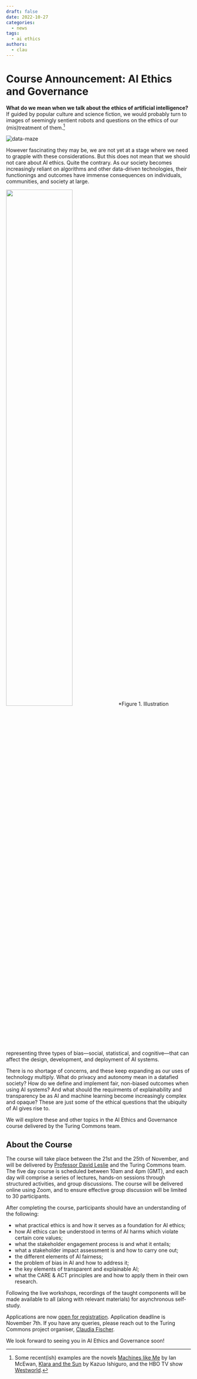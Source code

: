 ```yaml
---
draft: false
date: 2022-10-27
categories:
  - news
tags:
  - ai ethics
authors:
  - clau
---
```


# Course Announcement: AI Ethics and Governance



**What do we mean when we talk about the ethics of artificial intelligence?** If guided by popular culture and science fiction, we would probably turn to images of seemingly sentient robots and questions on the ethics of our (mis)treatment of them.[^examples]

<!-- more -->

[^examples]: Some recent(ish) examples are the novels [Machines like Me](http://www.ianmcewan.com/books/machines.html) by Ian McEwan, [Klara and the Sun](https://www.klaraandthesun.com) by Kazuo Ishiguro, and the HBO TV show [Westworld](https://www.hbo.com/westworld).

![data-maze](../../assets/images/illustrations/data-maze.png)


However fascinating they may be, we are not yet at a stage where we need to grapple with these considerations. But this does not mean that we should not care about AI ethics. Quite the contrary. As our society becomes increasingly reliant on algorithms and other data-driven technologies, their functionings and outcomes have immense consequences on individuals, communities, and society at large.

<img src="../../assets/images/illustrations/bias.png" width=60% height=60%>
*Figure 1. Illustration representing three types of bias—social, statistical, and cognitive—that can affect the design, development, and deployment of AI systems.

There is no shortage of concerns, and these keep expanding as our uses of technology multiply. What do privacy and autonomy mean in a datafied society? How do we define and implement fair, non-biased outcomes when using AI systems? And what should the requirments of explainability and transparency be as AI and machine learning become increasingly complex and opaque? These are just some of the ethical questions that the ubiquity of AI gives rise to.

We will explore these and other topics in the AI Ethics and Governance course delivered by the Turing Commons team.

## About the Course

The course will take place between the 21st and the 25th of November, and will be delivered by [Professor David Leslie](https://www.turing.ac.uk/people/researchers/david-leslie) and the Turing Commons team. The five day course is scheduled between 10am and 4pm (GMT), and each day will comprise a series of lectures, hands-on sessions through structured activities, and group discussions. The course will be delivered online using Zoom, and to ensure effective group discussion will be limited to 30 participants.

After completing the course, participants should have an understanding of the following:
- what practical ethics is and how it serves as a foundation for AI ethics;
- how AI ethics can be understood in terms of AI harms which violate certain core values;
- what the stakeholder engagement process is and what it entails;
- what a stakeholder impact assessment is and how to carry one out;
- the different elements of AI fairness;
- the problem of bias in AI and how to address it;
- the key elements of transparent and explainable AI;
- what the CARE & ACT principles are and how to apply them in their own research.

Following the live workshops, recordings of the taught components will be made available to all (along with relevant materials) for asynchronous self-study. 

Applications are now [open for registration](https://www.eventsforce.net/turingevents/frontend/reg/tregistration.csp?pageID=81528&ef_sel_menu=1171&eventID=232&tempPersonID=171164). Application deadline is November 7th. If you have any queries, please reach out to the Turing Commons project organiser, [Claudia Fischer](mailto:cfischer@turing.ac.uk).

We look forward to seeing you in AI Ethics and Governance soon!


